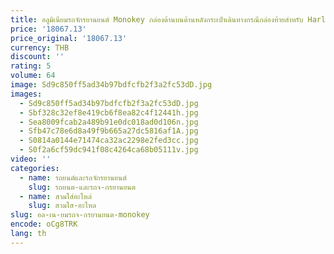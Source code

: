 ```yaml
---
title: อลูมิเนียมรถจักรยานยนต์ Monokey กล่องด้านบนด้านหลังกระเป๋าเดินทางกรณีกล่องท้ายสําหรับ Harley BMW
price: '18067.13'
price_original: '18067.13'
currency: THB
discount: ''
rating: 5
volume: 64
image: Sd9c850ff5ad34b97bdfcfb2f3a2fc53dD.jpg
images:
  - Sd9c850ff5ad34b97bdfcfb2f3a2fc53dD.jpg
  - Sbf328c32ef8e419cb6f8ea82c4f12441h.jpg
  - Sea8009fcab2a489b91e0dc018ad0d106n.jpg
  - Sfb47c78e6d8a49f9b665a27dc5816af1A.jpg
  - S0814a0144e71474ca32ac2298e2fed3cc.jpg
  - S0f2a6cf59dc941f08c4264ca68b05111v.jpg
video: ''
categories:
  - name: รถยนต์และรถจักรยานยนต์
    slug: รถยนต-และรถจ-กรยานยนต
  - name: สวมใส่อะไหล่
    slug: สวมใส-อะไหล
slug: อล-เน-ยมรถจ-กรยานยนต-monokey
encode: oCg8TRK
lang: th
---
```

  
